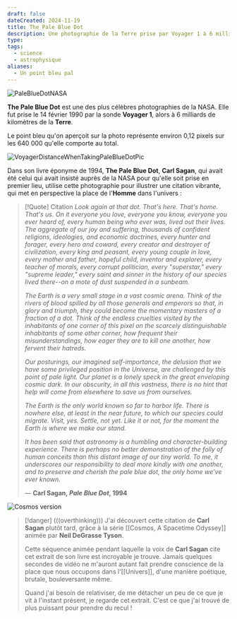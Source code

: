 ```yaml
---
draft: false
dateCreated: 2024-11-19
title: The Pale Blue Dot
description: Une photographie de la Terre prise par Voyager 1 à 6 milliards de kilomètres de distance.
type: 
tags:
  - science
  - astrophysique
aliases:
  - Un point bleu pal
---
```

![PaleBlueDotNASA](https://assets.science.nasa.gov/dynamicimage/assets/science/psd/solar/2023/09/p/i/a/2/PIA23645_PaleBlueDotRevisited_1600.jpg?w=2048&format=webp&fit=clip&crop=faces%2Cfocalpoint)

**The Pale Blue Dot** est une des plus célèbres photographies de la NASA. Elle fut prise le 14 février 1990 par la sonde **Voyager 1**, alors à 6 milliards de kilomètres de la **Terre**.  

Le point bleu qu'on aperçoit sur la photo représente environ 0,12 pixels sur les 640 000 qu'elle comporte au total. 

![VoyagerDistanceWhenTakingPaleBlueDotPic](https://upload.wikimedia.org/wikipedia/commons/7/72/Voyager_1_-_14_February_1990.png)

Dans son livre éponyme de 1994, **The Pale Blue Dot**, **Carl Sagan**, qui avait été celui qui avait insisté auprès de la NASA pour qu'elle soit prise en premier lieu, utilise cette photographie pour illustrer une citation vibrante, qui met en perspective la place de l'**Homme** dans l'univers : 

> [!Quote] Citation
> *Look again at that dot. That's here. That's home. That's us. On it everyone you love, everyone you know, everyone you ever heard of, every human being who ever was, lived out their lives. The aggregate of our joy and suffering, thousands of confident religions, ideologies, and economic doctrines, every hunter and forager, every hero and coward, every creator and destroyer of civilization, every king and peasant, every young couple in love, every mother and father, hopeful child, inventor and explorer, every teacher of morals, every corrupt politician, every "superstar," every "supreme leader," every saint and sinner in the history of our species lived there--on a mote of dust suspended in a sunbeam.*
> 
> *The Earth is a very small stage in a vast cosmic arena. Think of the rivers of blood spilled by all those generals and emperors so that, in glory and triumph, they could become the momentary masters of a fraction of a dot. Think of the endless cruelties visited by the inhabitants of one corner of this pixel on the scarcely distinguishable inhabitants of some other corner, how frequent their misunderstandings, how eager they are to kill one another, how fervent their hatreds.*
> 
> *Our posturings, our imagined self-importance, the delusion that we have some privileged position in the Universe, are challenged by this point of pale light. Our planet is a lonely speck in the great enveloping cosmic dark. In our obscurity, in all this vastness, there is no hint that help will come from elsewhere to save us from ourselves.*
>
> *The Earth is the only world known so far to harbor life. There is nowhere else, at least in the near future, to which our species could migrate. Visit, yes. Settle, not yet. Like it or not, for the moment the Earth is where we make our stand.*
>
> *It has been said that astronomy is a humbling and character-building experience. There is perhaps no better demonstration of the folly of human conceits than this distant image of our tiny world. To me, it underscores our responsibility to deal more kindly with one another, and to preserve and cherish the pale blue dot, the only home we've ever known.*
>
> — **Carl Sagan, _Pale Blue Dot_, 1994**

![Cosmos version](https://youtu.be/GO5FwsblpT8)

> [!danger] (((overthinking)))
> J'ai découvert cette citation de **Carl Sagan** plutôt tard, grâce à la série [[Cosmos, A Spacetime Odyssey]] animée par **Neil DeGrasse Tyson**. 
> 
> Cette séquence animée pendant laquelle la voix de **Carl Sagan** cite cet extrait de son livre est incroyable je trouve. Jamais quelques secondes de vidéo ne m'auront autant fait prendre conscience de la place que nous occupons dans l'[[Univers]], d'une manière poétique, brutale, bouleversante même. 
> 
> Quand j'ai besoin de relativiser, de me détacher un peu de ce que je vit à l'instant présent, je regarde cet extrait. C'est ce que j'ai trouvé de plus puissant pour prendre du recul !

